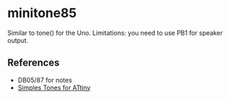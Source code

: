 # minitone85

Similar to tone() for the Uno. Limitations: you need to use PB1 for speaker output.


## References

* DB05/87 for notes
* [Simples Tones for ATtiny](http://www.technoblogy.com/show?KVO)